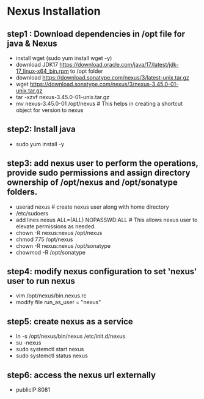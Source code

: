 # Nexus Installation 
## step1 : Download dependencies in /opt file for java & Nexus
- install wget (sudo yum install wget -y)
- download JDK17 https://download.oracle.com/java/17/latest/jdk-17_linux-x64_bin.rpm to /opt folder
- download https://download.sonatype.com/nexus/3/latest-unix.tar.gz
- wget https://download.sonatype.com/nexus/3/nexus-3.45.0-01-unix.tar.gz
- tar -xzvf nexus-3.45.0-01-unix.tar.gz
- mv nexus-3.45.0-01 /opt/nexus # This helps in creating a shortcut object for version to nexus
## step2: Install java 
- sudo yum install <java> -y
## step3: add nexus user to perform the operations, provide sudo permissions and assign directory ownership of /opt/nexus and /opt/sonatype folders.
- userad nexus # create nexus user along with home directory
- /etc/sudoers
- add lines nexus ALL=(ALL) NOPASSWD:ALL # This allows nexus user to elevate permissions as needed.
- chown -R nexus:nexus /opt/nexus
- chmod 775 /opt/nexus
- chown -R nexus:nexus /opt/sonatype
- chowmod -R /opt/sonatype
## step4: modify nexus configuration to set 'nexus' user to run nexus
- vim /opt/nexus/bin.nexus.rc
- modify file run_as_user = "nexus"
## step5: create nexus as a service
- ln -s /opt/nexus/bin/nexus /etc/init.d/nexus
- su -nexus
- sudo systemctl start nexus
- sudo systemctl status nexus
## step6: access the nexus url externally
- publicIP:8081
